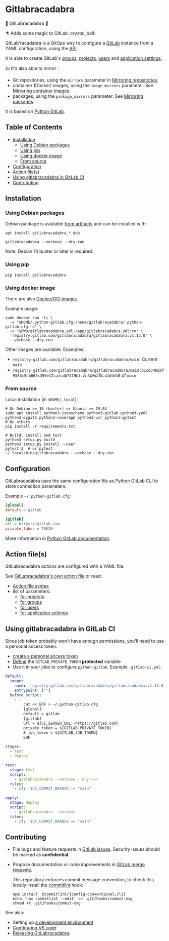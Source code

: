 # Gitlabracadabra <!-- omit in toc -->

🧹 GitLabracadabra 🧙

:alembic: Adds some magic to GitLab :crystal\_ball:

GitLab'racadabra is a GitOps way to configure a [GitLab](https://gitlab.com/) instance
from a YAML configuration, using the [API](https://docs.gitlab.com/ce/api/README.html).

It is able to create GitLab's [groups](doc/group.md), [projects](doc/project.md),
[users](doc/user.md) and [application settings](doc/application_settings.md).

:thumbsup: It's also able to mirror :

- Git repositories, using the `mirrors` parameter in [Mirroring repositories](doc/project.md#mirroring-repositories).
- container (Docker) images, using the `image_mirrors` parameter. See [Mirroring container images](doc/image_mirrors.md).
- packages, using the `package_mirrors` parameter. See [Mirroring packages](doc/package_mirrors.md).

It is based on [Python GitLab](https://github.com/python-gitlab/python-gitlab).

## Table of Contents <!-- omit in toc -->

- [Installation](#installation)
  - [Using Debian packages](#using-debian-packages)
  - [Using pip](#using-pip)
  - [Using docker image](#using-docker-image)
  - [From source](#from-source)
- [Configuration](#configuration)
- [Action file(s)](#action-files)
- [Using gitlabracadabra in GitLab CI](#using-gitlabracadabra-in-gitlab-ci)
- [Contributing](#contributing)

## Installation

### Using Debian packages

Debian package is available [from artifacts](https://gitlab.com/gitlabracadabra/gitlabracadabra/-/jobs/artifacts/main/browse/debian/output?job=build-deb) and can be installed with:

```shell
apt install gitlabracadabra_*.deb

gitlabracadabra --verbose --dry-run
```

Note: Debian 10 buster or later is required.

### Using pip

```shell
pip install gitlabracadabra
```

### Using docker image

There are also [Docker/OCI images](https://gitlab.com/gitlabracadabra/gitlabracadabra/container_registry).

Example usage:

```shell
sudo docker run -ti \
  -v "$HOME/.python-gitlab.cfg:/home/gitlabracadabra/.python-gitlab.cfg:ro" \
  -v "$PWD/gitlabracadabra.yml:/app/gitlabracadabra.yml:ro" \
  'registry.gitlab.com/gitlabracadabra/gitlabracadabra:v1.13.0' \
  --verbose --dry-run
```

Other images are available. Examples:

- `registry.gitlab.com/gitlabracadabra/gitlabracadabra/main`: Current `main`
- `registry.gitlab.com/gitlabracadabra/gitlabracadabra/main:b1cd3482bf9583c5db863c359e12cafcdb7119bf`: A specific commit of `main`

### From source

Local installation (in `$HOME/.local`):

```shell
# On Debian >= 10 (buster) or Ubuntu >= 19.04
sudo apt install python3-jsonschema python3-gitlab python3-yaml python3-pygit2 python3-coverage python3-vcr python3-pytest
# On others
pip install -r requirements.txt

# Build, install and test
python3 setup.py build
python3 setup.py install --user
pytest-3  # or pytest
~/.local/bin/gitlabracadabra --verbose --dry-run
```

## Configuration

GitLabracadabra uses the same configuration file as Python GitLab CLI to store
connection parameters.

Example `~/.python-gitlab.cfg`:

```ini
[global]
default = gitlab

[gitlab]
url = https://gitlab.com
private_token = T0K3N
```

More information in [Python GitLab documentation](https://python-gitlab.readthedocs.io/en/stable/cli-usage.html#content).

## Action file(s)

GitLabracadabra *actions* are configured with a YAML file.

See [GitLabracadabra's own action file](https://gitlab.com/gitlabracadabra/gitlabracadabra/blob/main/gitlabracadabra.yml)
or read:

- [Action file syntax](doc/action_file.md)
- list of parameters:
  - [for projects](doc/project.md)
  - [for groups](doc/group.md)
  - [for users](doc/user.md)
  - [for application settings](doc/application_settings.md)

## Using gitlabracadabra in GitLab CI

Since job token probably won't have enough permissions, you'll need to use a personal access token:

- [create a personal access token](https://docs.gitlab.com/ee/user/profile/personal_access_tokens.html#creating-a-personal-access-token)
- [Define](https://docs.gitlab.com/ee/ci/variables/README.html#create-a-custom-variable-in-the-ui) the
`GITLAB_PRIVATE_TOKEN` **protected** variable
- Use it in your jobs to configure `python-gitlab`. Example `.gitlab-ci.yml`:

```yaml
default:
  image:
    name: 'registry.gitlab.com/gitlabracadabra/gitlabracadabra:v1.13.0'
    entrypoint: [""]
  before_script:
    - |
        cat << EOF > ~/.python-gitlab.cfg
        [global]
        default = gitlab
        [gitlab]
        url = ${CI_SERVER_URL:-https://gitlab.com}
        private_token = ${GITLAB_PRIVATE_TOKEN}
        # job_token = ${GITLAB_JOB_TOKEN}
        EOF

stages:
  - test
  - deploy

test:
  stage: test
  script:
    - gitlabracadabra --verbose --dry-run
  rules:
    - if: '$CI_COMMIT_BRANCH != "main"'

apply:
  stage: deploy
  script:
    - gitlabracadabra --verbose
  rules:
    - if: '$CI_COMMIT_BRANCH == "main"'
```

## Contributing

- File bugs and feature requests in
  [GitLab issues](https://gitlab.com/gitlabracadabra/gitlabracadabra/-/issues).
  Security issues should be marked as **confidential**.
- Propose documentation or code improvements in
  [GitLab merge requests](https://gitlab.com/gitlabracadabra/gitlabracadabra/-/merge_requests).

  This repository enforces commit message convention, to check this locally install the
  [commitlint](https://github.com/conventional-changelog/commitlint/#what-is-commitlint)
  hook:

  ```shell
  npm install  @commitlint/{config-conventional,cli}
  echo 'npx commitlint --edit' >> .git/hooks/commit-msg
  chmod +x .git/hooks/commit-msg
  ```

See also:

- Setting up [a development environment](doc/dev_setup.md)
- [Configuring VS code](doc/vscode.md)
- [Releasing GitLabracadabra](doc/release.md).
